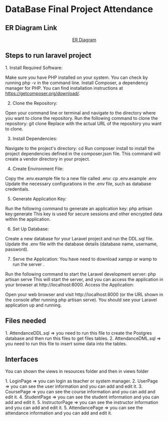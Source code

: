 <h1>DataBase Final Project <strong>Attendance</strong></h>

<h2>ER Diagram Link</h2>
<p align="center">
<a href="https://www.figma.com/file/dQ3tghjmOEb70kRYInyTxv/Untitled?type=whiteboard&node-id=0-1&t=zyBRrlparJYk1dPO-0">ER Diagram</a>
</p>

<h2>Steps to run laravel project</h2>
<p>
1. Install Required Software:

 Make sure you have PHP installed on your system. You can check by running php -v in the command line.
Install Composer, a dependency manager for PHP. You can find installation instructions at https://getcomposer.org/download/.

2. Clone the Repository:

Open your command line or terminal and navigate to the directory where you want to clone the repository.
Run the following command to clone the repository: git clone <repository-url>
Replace <repository-url> with the actual URL of the repository you want to clone.

3. Install Dependencies:

Navigate to the project's directory: cd <project-directory>
Run composer install to install the project dependencies defined in the composer.json file. This command will create a vendor directory in your project.

4. Create Environment File:

Copy the .env.example file to a new file called .env: cp .env.example .env
Update the necessary configurations in the .env file, such as database credentials.

5. Generate Application Key:

Run the following command to generate an application key: php artisan key:generate
This key is used for secure sessions and other encrypted data within the application.

6. Set Up Database:

Create a new database for your Laravel project and run the DDL.sql file.
Update the .env file with the database details (database name, username, password).

7. Serve the Application:
You have need to download xampp or wamp to run the server .

Run the following command to start the Laravel development server: php artisan serve
This will start the server, and you can access the application in your browser at http://localhost:8000.
Access the Application:

Open your web browser and visit http://localhost:8000 (or the URL shown in the console after running php artisan serve).
You should see your Laravel application up and running.
</p>

<h2>Files needed</h2>
<p>
1. AttendanceDDL.sql => you need to run this file to create the Postgres database and then run this files to get files tables.
2. AttendanceDML.sql => you need to run this file to insert some data into the tables.
</p>


<h2>Interfaces</h2>
<span>You can shown the views in resources folder and then in views folder</span>
<p>
1. LoginPage => you can login as teacher or system manager.
2. UserPage => you can see the user information and you can add and edit it.
3. CoursePage => you can see the course information and you can add and edit it.
4. StudentPage => you can see the student information and you can add and edit it.
5. InstructorPage => you can see the instructor information and you can add and edit it.
5. AttendancePage => you can see the attendance information and you can add and edit it.
</p>

